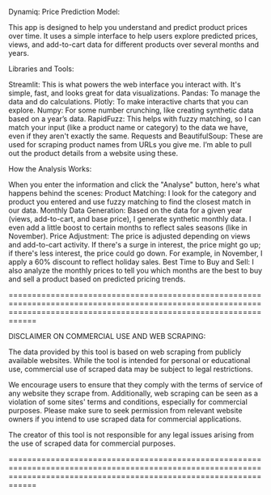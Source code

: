 Dynamiq: Price Prediction Model:

This app is designed to help you understand and predict product prices over time. It uses a simple interface to help users explore predicted prices, views, and add-to-cart data for different products over several months and years.


Libraries and Tools:

Streamlit: This is what powers the web interface you interact with. It's simple, fast, and looks great for data visualizations.
Pandas: To manage the data and do calculations.
Plotly: To make interactive charts that you can explore.
Numpy: For some number crunching, like creating synthetic data based on a year’s data.
RapidFuzz: This helps with fuzzy matching, so I can match your input (like a product name or category) to the data we have, even if they     aren't exactly the same.
Requests and BeautifulSoup: These are used for scraping product names from URLs you give me. I’m able to pull out the product details from   a website using these.

How the Analysis Works:

When you enter the information and click the "Analyse" button, here's what happens behind the scenes:
Product Matching: I look for the category and product you entered and use fuzzy matching to find the closest match in our data.
Monthly Data Generation: Based on the data for a given year (views, add-to-cart, and base price), I generate synthetic monthly data. I even add a little boost to certain months to reflect sales seasons (like in November).
Price Adjustment: The price is adjusted depending on views and add-to-cart activity. If there's a surge in interest, the price might go up; if there's less interest, the price could go down. For example, in November, I apply a 60% discount to reflect holiday sales.
Best Time to Buy and Sell: I also analyze the monthly prices to tell you which months are the best to buy and sell a product based on predicted pricing trends.

========================================================================================================================================================================

DISCLAIMER ON COMMERCIAL USE AND WEB SCRAPING:

The data provided by this tool is based on web scraping from publicly available websites. While the tool is intended for personal or educational use, commercial use of scraped data may be subject to legal restrictions.

We encourage users to ensure that they comply with the terms of service of any website they scrape from. Additionally, web scraping can be seen as a violation of some sites' terms and conditions, especially for commercial purposes. Please make sure to seek permission from relevant website owners if you intend to use scraped data for commercial applications.

The creator of this tool is not responsible for any legal issues arising from the use of scraped data for commercial purposes.

========================================================================================================================================================================
